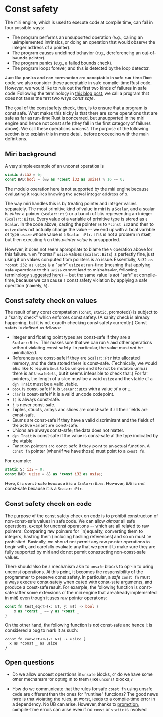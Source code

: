 # Const safety

The miri engine, which is used to execute code at compile time, can fail in
four possible ways:

* The program performs an unsupported operation (e.g., calling an unimplemented
  intrinsics, or doing an operation that would observe the integer address of a
  pointer).
* The program causes undefined behavior (e.g., dereferencing an out-of-bounds
  pointer).
* The program panics (e.g., a failed bounds check).
* The program loops forever, and this is detected by the loop detector.

Just like panics and non-termination are acceptable in safe run-time Rust code,
we also consider these acceptable in safe compile-time Rust code.  However, we
would like to rule out the first two kinds of failures in safe code.  Following
the terminology in [this blog post], we call a program that does not fail in the
first two ways *const safe*.

[this blog post]: https://www.ralfj.de/blog/2018/07/19/const.html

The goal of the const safety check, then, is to ensure that a program is const
safe.  What makes this tricky is that there are some operations that are safe as
far as run-time Rust is concerned, but unsupported in the miri engine and hence
not const safe (they fall in the first category of failures above).  We call these operations *unconst*.  The purpose
of the following section is to explain this in more detail, before proceeding
with the main definitions.

## Miri background

A very simple example of an unconst operation is
```rust
static S:i32 = 0;
const BAD:bool = (&S as *const i32 as usize) % 16 == 0;
```
The modulo operation here is not supported by the miri engine because evaluating
it requires knowing the actual integer address of `S`.

The way miri handles this is by treating pointer and integer values separately.
The most primitive kind of value in miri is a `Scalar`, and a scalar is *either*
a pointer (`Scalar::Ptr`) or a bunch of bits representing an integer
(`Scalar::Bits`).  Every value of a variable of primitive type is stored as a
`Scalar`.  In the code above, casting the pointer `&S` to `*const i32` and then
to `usize` does not actually change the value -- we end up with a local variable
of type `usize` whose value is a `Scalar::Ptr`.  This is not a problem in
itself, but then executing `%` on this *pointer value* is unsupported.

However, it does not seem appropriate to blame the `%` operation above for this
failure. `%` on "normal" `usize` values (`Scalar::Bits`) is perfectly fine, just using it on
values computed from pointers is an issue.  Essentially, `&i32 as *const i32 as
usize` is a "safe" `usize` at run-time (meaning that applying safe operations to
this `usize` cannot lead to misbehavior, following terminology [suggested here])
-- but the same value is *not* "safe" at compile-time, because we can cause a
const safety violation by applying a safe operation (namely, `%`).

[suggested here]: https://www.ralfj.de/blog/2018/08/22/two-kinds-of-invariants.html

## Const safety check on values

The result of any const computation (`const`, `static`, promoteds) is subject to
a "sanity check" which enforces const safety.  (A sanity check is already
happening, but it is not exactly checking const safety currently.)  Const safety
is defined as follows:

* Integer and floating point types are const-safe if they are a `Scalar::Bits`.
  This makes sure that we can run `%` and other operations without violating
  const safety.  In particular, the value must *not* be uninitialized.
* References are const-safe if they are `Scalar::Ptr` into allocated memory, and
  the data stored there is const-safe.  (Technically, we would also like to
  require `&mut` to be unique and `&` to not be mutable unless there is an
  `UnsafeCell`, but it seems infeasible to check that.)  For fat pointers, the
  length of a slice must be a valid `usize` and the vtable of a `dyn Trait` must
  be a valid vtable.
* `bool` is const-safe if it is `Scalar::Bits` with a value of `0` or `1`.
* `char` is const-safe if it is a valid unicode codepoint.
* `()` is always const-safe.
* `!` is never const-safe.
* Tuples, structs, arrays and slices are const-safe if all their fields are
  const-safe.
* Enums are const-safe if they have a valid discriminant and the fields of the
  active variant are const-safe.
* Unions are always const-safe; the data does not matter.
* `dyn Trait` is const-safe if the value is const-safe at the type indicated by
  the vtable.
* Function pointers are const-safe if they point to an actual function.  A
  `const fn` pointer (when/if we have those) must point to a `const fn`.

For example:
```rust
static S: i32 = 0;
const BAD: usize = &S as *const i32 as usize;
```
Here, `S` is const-safe because `0` is a `Scalar::Bits`.  However, `BAD` is *not* const-safe because it is a `Scalar::Ptr`.

## Const safety check on code

The purpose of the const safety check on code is to prohibit construction of
non-const-safe values in safe code.  We can allow *almost* all safe operations,
except for unconst operations -- which are all related to raw pointers:
Comparing raw pointers for (in)equality, converting them to integers, hashing
them (including hashing references) and so on must be prohibited.  Basically, we
should not permit any raw pointer operations to begin with, and carefully
evaluate any that we permit to make sure they are fully supported by miri and do
not permit constructing non-const-safe values.

There should also be a mechanism akin to `unsafe` blocks to opt-in to using
unconst operations.  At this point, it becomes the responsibility of the
programmer to preserve const safety.  In particular, a *safe* `const fn` must
always execute const-safely when called with const-safe arguments, and produce a
const-safe result.  For example, the following function is const-safe (after
some extensions of the miri engine that are already implemented in miri) even
though it uses raw pointer operations:
```rust
const fn test_eq<T>(x: &T, y: &T) -> bool {
    x as *const _ == y as *const _
}
```
On the other hand, the following function is *not* const-safe and hence it is considered a bug to mark it as such:
```
const fn convert<T>(x: &T) -> usize {
  x as *const _ as usize
}
```

## Open questions

* Do we allow unconst operations in `unsafe` blocks, or do we have some other
  mechanism for opting in to them (like `unconst` blocks)?

* How do we communicate that the rules for safe `const fn` using unsafe code are
  different than the ones for "runtime" functions?  The good news here is that
  violating the rules, at worst, leads to a compile-time error in a dependency.
  No UB can arise.  However, thanks to [promotion](promotion.md), compile-time
  errors can arise even if no `const` or `static` is involved.
